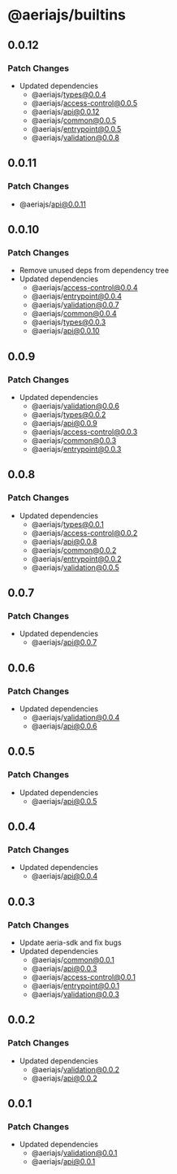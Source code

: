 # @aeriajs/builtins

## 0.0.12

### Patch Changes

- Updated dependencies
  - @aeriajs/types@0.0.4
  - @aeriajs/access-control@0.0.5
  - @aeriajs/api@0.0.12
  - @aeriajs/common@0.0.5
  - @aeriajs/entrypoint@0.0.5
  - @aeriajs/validation@0.0.8

## 0.0.11

### Patch Changes

- @aeriajs/api@0.0.11

## 0.0.10

### Patch Changes

- Remove unused deps from dependency tree
- Updated dependencies
  - @aeriajs/access-control@0.0.4
  - @aeriajs/entrypoint@0.0.4
  - @aeriajs/validation@0.0.7
  - @aeriajs/common@0.0.4
  - @aeriajs/types@0.0.3
  - @aeriajs/api@0.0.10

## 0.0.9

### Patch Changes

- Updated dependencies
  - @aeriajs/validation@0.0.6
  - @aeriajs/types@0.0.2
  - @aeriajs/api@0.0.9
  - @aeriajs/access-control@0.0.3
  - @aeriajs/common@0.0.3
  - @aeriajs/entrypoint@0.0.3

## 0.0.8

### Patch Changes

- Updated dependencies
  - @aeriajs/types@0.0.1
  - @aeriajs/access-control@0.0.2
  - @aeriajs/api@0.0.8
  - @aeriajs/common@0.0.2
  - @aeriajs/entrypoint@0.0.2
  - @aeriajs/validation@0.0.5

## 0.0.7

### Patch Changes

- Updated dependencies
  - @aeriajs/api@0.0.7

## 0.0.6

### Patch Changes

- Updated dependencies
  - @aeriajs/validation@0.0.4
  - @aeriajs/api@0.0.6

## 0.0.5

### Patch Changes

- Updated dependencies
  - @aeriajs/api@0.0.5

## 0.0.4

### Patch Changes

- Updated dependencies
  - @aeriajs/api@0.0.4

## 0.0.3

### Patch Changes

- Update aeria-sdk and fix bugs
- Updated dependencies
  - @aeriajs/common@0.0.1
  - @aeriajs/api@0.0.3
  - @aeriajs/access-control@0.0.1
  - @aeriajs/entrypoint@0.0.1
  - @aeriajs/validation@0.0.3

## 0.0.2

### Patch Changes

- Updated dependencies
  - @aeriajs/validation@0.0.2
  - @aeriajs/api@0.0.2

## 0.0.1

### Patch Changes

- Updated dependencies
  - @aeriajs/validation@0.0.1
  - @aeriajs/api@0.0.1
